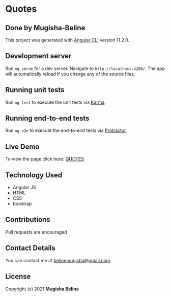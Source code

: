 # Quotes

 ## Done by Mugisha-Beline

This project was generated with [Angular CLI](https://github.com/angular/angular-cli) version 11.2.0.

## Development server

Run `ng serve` for a dev server. Navigate to `http://localhost:4200/`. The app will automatically reload if you change any of the source files.

## Running unit tests

Run `ng test` to execute the unit tests via [Karma](https://karma-runner.github.io).

## Running end-to-end tests

Run `ng e2e` to execute the end-to-end tests via [Protractor](http://www.protractortest.org/).

## Live Demo
To view the page click here: [QUOTES](https://Mugisha-Beline.github.io/quotes-app/)

## Technology Used
+ Angular JS
+ HTML 
+ CSS
+ boostrap

## Contributions 
Pull requests are encouraged

## Contact Details
You can contact me at belinemugisha@gmail.com

## License

Copyright (c) 2021 **Mugisha Beline**
